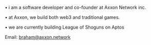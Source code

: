 
• i am a software developer and co-founder at Axxon Network inc. 

• at Axxon, we build both web3 and traditional games.

• we are currently building League of Shoguns on Aptos

Email: braham@axxon.network
